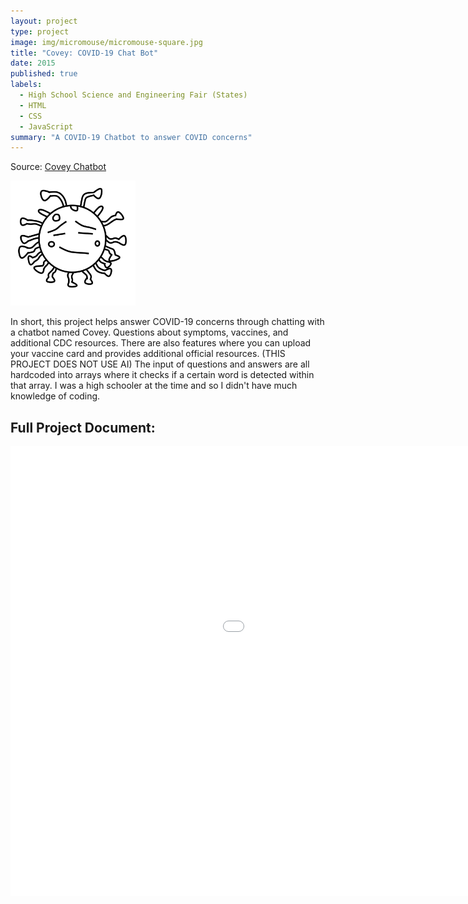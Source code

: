 ```yaml
---
layout: project
type: project
image: img/micromouse/micromouse-square.jpg
title: "Covey: COVID-19 Chat Bot"
date: 2015
published: true
labels:
  - High School Science and Engineering Fair (States)
  - HTML
  - CSS
  - JavaScript
summary: "A COVID-19 Chatbot to answer COVID concerns"
---
```

Source: <a href="https://ralphramosgit.github.io/Covey/"><i class="large github icon "></i>Covey Chatbot</a>

<img class="img-fluid" src="../img/coveyIcon.png" width = "200" height = "200" >

In short, this project helps answer COVID-19 concerns through chatting with a chatbot named Covey. Questions about symptoms, vaccines, and additional CDC resources. There are also features where you can upload your vaccine card and provides additional official resources.
(THIS PROJECT DOES NOT USE AI)
The input of questions and answers are all hardcoded into arrays where it checks if a certain word is detected within that array. I was a high schooler at the time and so I didn't have much knowledge of coding.
## Full Project Document:
<iframe src="Covey.pdf" width="1280" height="720" style="border: none;"></iframe>
